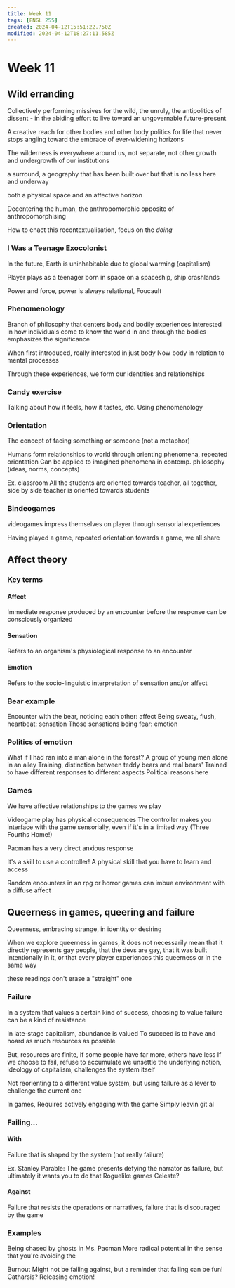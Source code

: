 ```yaml
---
title: Week 11
tags: [ENGL 255]
created: 2024-04-12T15:51:22.750Z
modified: 2024-04-12T18:27:11.585Z
---
```


# Week 11

## Wild erranding
Collectively performing missives for the wild, the unruly, the antipolitics of dissent - in the abiding effort to live toward an ungovernable future-present

A creative reach for other bodies and other body politics for life that never stops angling toward the embrace of ever-widening horizons

The wilderness is everywhere around us, not separate, not other
growth and undergrowth of our institutions

a surround, a geography that has been built over but that is no less here and underway

both a physical space and an affective horizon

Decentering the human, the anthropomorphic
opposite of anthropomorphising

How to enact this recontextualisation, focus on the *doing*

### I Was a Teenage Exocolonist
In the future, Earth is uninhabitable due to global warming (capitalism)

Player plays as a teenager born in space on a spaceship, ship crashlands

Power and force, power is always relational, Foucault

### Phenomenology
Branch of philosophy that centers body and bodily experiences
interested in how individuals come to know the world in and through the bodies
emphasizes the significance 

When first introduced, really interested in just body
Now body in relation to mental processes

Through these experiences, we form our identities and relationships

### Candy exercise
Talking about how it feels, how it tastes, etc.
Using phenomenology

### Orientation
The concept of facing something or someone (not a metaphor)

Humans form relationships to world through orienting phenomena, repeated orientation
Can be applied to imagined phenomena in contemp. philosophy
(ideas, norms, concepts)

Ex. classroom
All the students are oriented towards teacher, all together, side by side
teacher is oriented towards students

### Bindeogames
videogames impress themselves on player through sensorial experiences

Having played a game, repeated orientation towards a game, we all share

## Affect theory

### Key terms
#### Affect
Immediate response produced by an encounter before the response can be consciously organized

#### Sensation
Refers to an organism's physiological response to an encounter

#### Emotion
Refers to the socio-linguistic interpretation of sensation and/or affect

### Bear example
Encounter with the bear, noticing each other: affect
Being sweaty, flush, heartbeat: sensation
Those sensations being fear: emotion

### Politics of emotion
What if I had ran into a man alone in the forest?
A group of young men alone in an alley
Training, distinction between teddy bears and real bears'
Trained to have different responses to different aspects
Political reasons here

### Games
We have affective relationships to the games we play

Videogame play has physical consequences
The controller makes you interface with the game sensorially, even if it's in a limited way
(Three Fourths Home!)

Pacman has a very direct anxious response

It's a skill to use a controller!
A physical skill that you have to learn and access

Random encounters in an rpg or horror games can imbue environment with a diffuse affect

## Queerness in games, queering and failure

Queerness, embracing strange, in identity or desiring

When we explore queerness in games, it does not necessarily mean that it directly represents gay people, that the devs are gay, that it was built intentionally in it, or that every player experiences this queerness or in the same way

these readings don't erase a "straight" one

### Failure
In a system that values a certain kind of success, choosing to value failure can be a kind of resistance

In late-stage capitalism, abundance is valued
To succeed is to have and hoard as much resources as possible

But, resources are finite, if some people have far more, others have less
If we choose to fail, refuse to accumulate we unsettle the underlying notion, ideology of capitalism, challenges the system itself

Not reorienting to a different value system, but using failure as a lever to challenge the current one

In games,
Requires actively engaging with the game
Simply leavin git al

### Failing...

#### With
Failure that is shaped by the system
(not really failure)

Ex. Stanley Parable:
The game presents defying the narrator as failure, but ultimately it wants you to do that
Roguelike games
Celeste?

#### Against
Failure that resists the operations or narratives, failure that is discouraged by the game


### Examples
Being chased by ghosts in Ms. Pacman
More radical potential in the sense that you're avoiding the 

Burnout
Might not be failing against,
but a reminder that failing can be fun!
Catharsis?
Releasing emotion!
